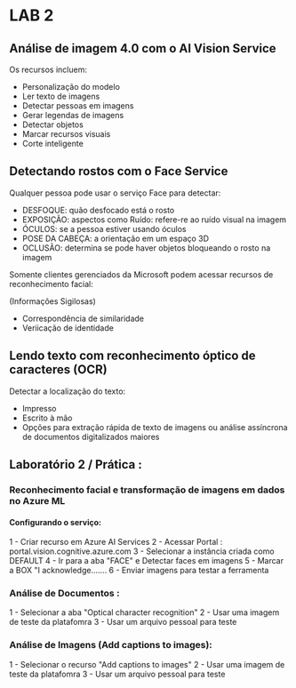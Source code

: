 # LAB 2

## Análise de imagem 4.0 com o AI Vision Service

Os recursos incluem:

* Personalização do modelo
* Ler texto de imagens
* Detectar pessoas em imagens
* Gerar legendas de imagens
* Detectar objetos
* Marcar recursos visuais
* Corte inteligente

## Detectando rostos com o Face Service

Qualquer pessoa pode usar o serviço Face para detectar:

* DESFOQUE: quão desfocado está o rosto
* EXPOSIÇÃO: aspectos como Ruído: refere-re ao ruído visual na imagem
* ÓCULOS: se a pessoa estiver usando óculos
* POSE DA CABEÇA: a orientação em um espaço 3D
* OCLUSÃO: determina se pode haver objetos bloqueando o rosto na imagem

Somente clientes gerenciados da Microsoft podem acessar recursos de reconhecimento facial:

(Informações Sigilosas)

* Correspondência de similaridade
* Veriicação de identidade

## Lendo texto com reconhecimento óptico de caracteres (OCR)

Detectar a localização do texto:

* Impresso
* Escrito à mão
* Opções para extração rápida de texto de imagens ou análise assíncrona de documentos digitalizados maiores

## Laboratório 2 / Prática :

### Reconhecimento facial e transformação de imagens em dados no Azure ML

#### Configurando o serviço: 

1 - Criar recurso em Azure AI Services
2 - Acessar Portal : portal.vision.cognitive.azure.com
3 - Selecionar a instância criada como DEFAULT
4 - Ir para a aba "FACE" e Detectar faces em imagens
5 - Marcar a BOX "I acknowledge.......
6 - Enviar imagens para testar a ferramenta

### Análise de Documentos :

1 - Selecionar a aba "Optical character recognition"
2 - Usar uma imagem de teste da platafomra
3 - Usar um arquivo pessoal para teste


### Análise de Imagens (Add captions to images):

1 - Selecionar o recurso "Add captions to images"
2 - Usar uma imagem de teste da platafomra
3 - Usar um arquivo pessoal para teste

